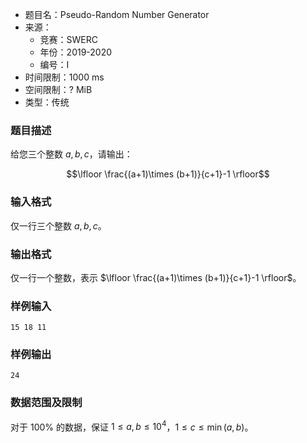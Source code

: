 - 题目名：Pseudo-Random Number Generator
- 来源：
  - 竞赛：SWERC
  - 年份：2019-2020
  - 编号：I
- 时间限制：1000 ms
- 空间限制：? MiB
- 类型：传统

### 题目描述
给您三个整数 $a,b,c$，请输出：

$$\lfloor \frac{(a+1)\times (b+1)}{c+1}-1 \rfloor$$

### 输入格式
仅一行三个整数 $a,b,c$。

### 输出格式
仅一行一个整数，表示 $\lfloor \frac{(a+1)\times (b+1)}{c+1}-1 \rfloor$。

### 样例输入
```
15 18 11
```
### 样例输出
```
24
```
### 数据范围及限制
对于 $100\%$ 的数据，保证 $1\le a,b\le 10^4$，$1\le c\le \min(a,b)$。
